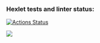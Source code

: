### Hexlet tests and linter status:
[![Actions Status](https://github.com/Dekiston/frontend-project-lvl1/workflows/hexlet-check/badge.svg)](https://github.com/Dekiston/frontend-project-lvl1/actions)

<a href="https://codeclimate.com/github/codeclimate/codeclimate/maintainability"><img src="https://api.codeclimate.com/v1/badges/a99a88d28ad37a79dbf6/maintainability" /></a>
